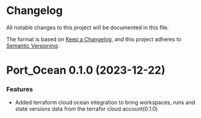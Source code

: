 # Changelog

All notable changes to this project will be documented in this file.

The format is based on [Keep a Changelog](https://keepachangelog.com/en/1.0.0/),
and this project adheres to [Semantic Versioning](https://semver.org/spec/v2.0.0.html).

<!-- towncrier release notes start -->
# Port_Ocean 0.1.0 (2023-12-22)

### Features

- Added terraform cloud ocean integration to bring workspaces, runs and state versions data from the terrafor cloud account(0.1.0)
